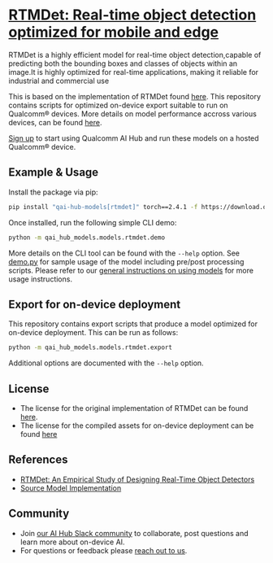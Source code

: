 # [RTMDet: Real-time object detection optimized for mobile and edge](https://aihub.qualcomm.com/models/rtmdet)

RTMDet is a highly efficient model for real-time object detection,capable of predicting both the bounding boxes and classes of objects within an image.It is highly optimized for real-time applications, making it reliable for industrial and commercial use

This is based on the implementation of RTMDet found [here](https://github.com/open-mmlab/mmdetection/tree/3.x/configs/rtmdet). This repository contains scripts for optimized on-device
export suitable to run on Qualcomm® devices. More details on model performance
accross various devices, can be found [here](https://aihub.qualcomm.com/models/rtmdet).

[Sign up](https://myaccount.qualcomm.com/signup) to start using Qualcomm AI Hub and run these models on a hosted Qualcomm® device.




## Example & Usage

Install the package via pip:
```bash
pip install "qai-hub-models[rtmdet]" torch==2.4.1 -f https://download.openmmlab.com/mmcv/dist/cpu/torch2.4/index.html -f https://qaihub-public-python-wheels.s3.us-west-2.amazonaws.com/index.html
```


Once installed, run the following simple CLI demo:

```bash
python -m qai_hub_models.models.rtmdet.demo
```
More details on the CLI tool can be found with the `--help` option. See
[demo.py](demo.py) for sample usage of the model including pre/post processing
scripts. Please refer to our [general instructions on using
models](../../../#getting-started) for more usage instructions.

## Export for on-device deployment

This repository contains export scripts that produce a model optimized for
on-device deployment. This can be run as follows:

```bash
python -m qai_hub_models.models.rtmdet.export
```
Additional options are documented with the `--help` option.


## License
* The license for the original implementation of RTMDet can be found
  [here](https://github.com/open-mmlab/mmdetection/blob/3.x/LICENSE).
* The license for the compiled assets for on-device deployment can be found [here](https://qaihub-public-assets.s3.us-west-2.amazonaws.com/qai-hub-models/Qualcomm+AI+Hub+Proprietary+License.pdf)


## References
* [RTMDet: An Empirical Study of Designing Real-Time Object Detectors](https://github.com/open-mmlab/mmdetection/blob/3.x/README.md)
* [Source Model Implementation](https://github.com/open-mmlab/mmdetection/tree/3.x/configs/rtmdet)



## Community
* Join [our AI Hub Slack community](https://aihub.qualcomm.com/community/slack) to collaborate, post questions and learn more about on-device AI.
* For questions or feedback please [reach out to us](mailto:ai-hub-support@qti.qualcomm.com).
